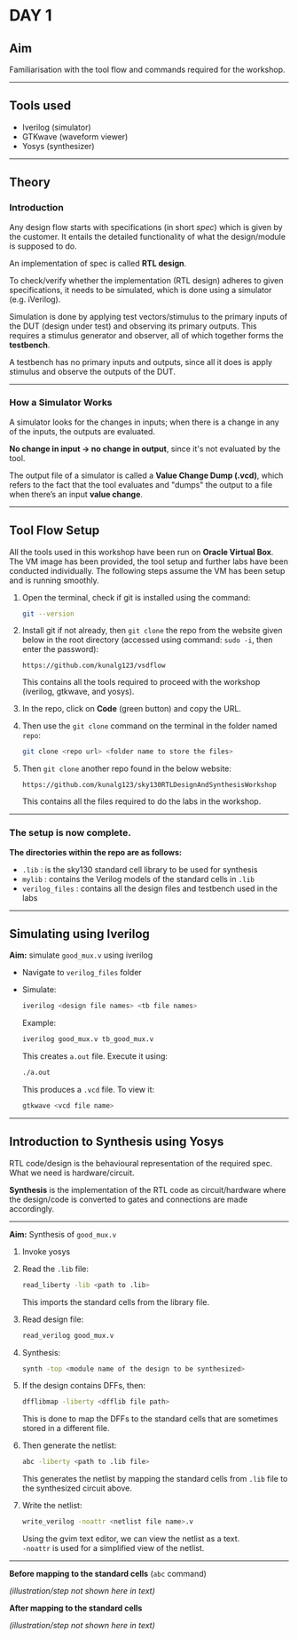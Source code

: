 # DAY 1

## Aim
Familiarisation with the tool flow and commands required for the workshop.

---

## Tools used

- Iverilog (simulator)  
- GTKwave (waveform viewer)  
- Yosys (synthesizer)  

---

## Theory

### Introduction

Any design flow starts with specifications (in short *spec*) which is given by the customer. It entails the detailed functionality of what the design/module is supposed to do.

An implementation of spec is called **RTL design**. 

To check/verify whether the implementation (RTL design) adheres to given specifications, it needs to be simulated, which is done using a simulator (e.g. iVerilog).

Simulation is done by applying test vectors/stimulus to the primary inputs of the DUT (design under test) and observing its primary outputs. This requires a stimulus generator and observer, all of which together forms the **testbench**. 

A testbench has no primary inputs and outputs, since all it does is apply stimulus and observe the outputs of the DUT. 

---

### How a Simulator Works

A simulator looks for the changes in inputs; when there is a change in any of the inputs, the outputs are evaluated.

**No change in input → no change in output**, since it's not evaluated by the tool. 

The output file of a simulator is called a **Value Change Dump (.vcd)**, which refers to the fact that the tool evaluates and "dumps" the output to a file when there’s an input **value change**.

---

## Tool Flow Setup

All the tools used in this workshop have been run on **Oracle Virtual Box**. The VM image has been provided, the tool setup and further labs have been conducted individually. The following steps assume the VM has been setup and is running smoothly.

1. Open the terminal, check if git is installed using the command:

    ```bash
    git --version
    ```

2. Install git if not already, then `git clone` the repo from the website given below in the root directory (accessed using command: `sudo -i`, then enter the password):

    ```
    https://github.com/kunalg123/vsdflow
    ```

   This contains all the tools required to proceed with the workshop (iverilog, gtkwave, and yosys).

3. In the repo, click on **Code** (green button) and copy the URL.

4. Then use the `git clone` command on the terminal in the folder named `repo`:

    ```bash
    git clone <repo url> <folder name to store the files>
    ```

5. Then `git clone` another repo found in the below website:

    ```
    https://github.com/kunalg123/sky130RTLDesignAndSynthesisWorkshop
    ```

   This contains all the files required to do the labs in the workshop.

---

### The setup is now complete.

**The directories within the repo are as follows:**

- `.lib` : is the sky130 standard cell library to be used for synthesis  
- `mylib` : contains the Verilog models of the standard cells in `.lib`  
- `verilog_files` : contains all the design files and testbench used in the labs  

---

## Simulating using Iverilog

**Aim:** simulate `good_mux.v` using iverilog

- Navigate to `verilog_files` folder

- Simulate:

    ```bash
    iverilog <design file names> <tb file names>
    ```

    Example:

    ```bash
    iverilog good_mux.v tb_good_mux.v
    ```

    This creates `a.out` file. Execute it using:

    ```bash
    ./a.out
    ```

    This produces a `.vcd` file. To view it:

    ```bash
    gtkwave <vcd file name>
    ```

---

## Introduction to Synthesis using Yosys

RTL code/design is the behavioural representation of the required spec.  
What we need is hardware/circuit.  

**Synthesis** is the implementation of the RTL code as circuit/hardware where the design/code is converted to gates and connections are made accordingly.

---

**Aim:** Synthesis of `good_mux.v`

1. Invoke yosys

2. Read the `.lib` file:

    ```bash
    read_liberty -lib <path to .lib>
    ```

   This imports the standard cells from the library file.

3. Read design file:

    ```bash
    read_verilog good_mux.v
    ```

4. Synthesis:

    ```bash
    synth -top <module name of the design to be synthesized>
    ```

5. If the design contains DFFs, then:

    ```bash
    dfflibmap -liberty <dfflib file path>
    ```

   This is done to map the DFFs to the standard cells that are sometimes stored in a different file.

6. Then generate the netlist:

    ```bash
    abc -liberty <path to .lib file>
    ```

   This generates the netlist by mapping the standard cells from `.lib` file to the synthesized circuit above.

7. Write the netlist:

    ```bash
    write_verilog -noattr <netlist file name>.v
    ```

   Using the gvim text editor, we can view the netlist as a text.  
   `-noattr` is used for a simplified view of the netlist.

---

**Before mapping to the standard cells** (`abc` command)

*(illustration/step not shown here in text)*

**After mapping to the standard cells**

*(illustration/step not shown here in text)*
